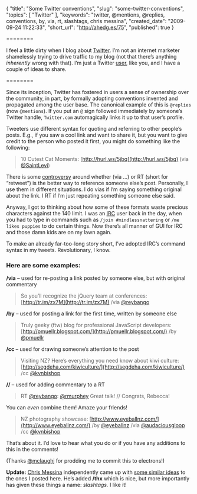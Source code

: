 {
  "title": "Some Twitter conventions",
  "slug": "some-twitter-conventions",
  "topics": [
    "Twitter"
  ],
  "keywords": "twitter, @mentions, @replies, conventions, by, via, rt, slashtags, chris messina",
  "created_date": "2009-09-24 11:22:33",
  "short_url": "http://ahedg.es/75",
  "published": true
}

========

I feel a little dirty when I blog about [Twitter](http://twitter.com/). I’m not an internet marketer shamelessly trying to drive traffic to my blog (not that there’s anything _inherently_ wrong with that). I’m just a Twitter [user](http://twitter.com/segdeha), like you, and I have a couple of ideas to share.

========

Since its inception, Twitter has fostered in users a sense of ownership over the community, in part, by formally adopting conventions invented and propagated among the user base. The canonical example of this is `@replies` (now `@mentions`). If you put an `@` sign followed immediately by someone’s Twitter handle, `Twitter.com` automagically links it up to that user’s profile.

Tweeters use different syntax for quoting and referring to other people’s posts. E.g., if you saw a cool link and want to share it, but you want to give credit to the person who posted it first, you might do something like the following:

> 10 Cutest Cat Moments: [http://hurl.ws/5jbq](http://hurl.ws/5jbq) (via [@SaintLevi](http://twitter.com/saintlevi))

There is some [controversy](http://blog.atebits.com/2009/01/rt-vs-via-round-2/) around whether (via ...) or RT (short for “retweet”) is the better way to reference someone else’s post. Personally, I use them in different situations. I do vias if I’m saying something original about the link. I RT if I’m just repeating something someone else said.

Anyway, I got to thinking about how some of these formats waste precious characters against the 140 limit. I was an [IRC](http://en.wikipedia.org/wiki/Internet_Relay_Chat) user back in the day, when you had to type in commands such as `/join #mindlessnattering` or `/me likes puppies` to do certain things. Now there’s all manner of GUI for IRC and those damn kids are on my lawn again.

To make an already far-too-long story short, I’ve adopted IRC’s command syntax in my tweets. Revolutionary, I know.

### Here are some examples:

**/via** – used for re-posting a link posted by someone else, but with original commentary

> So you’ll recognize the jQuery team at conferences: [http://tr.im/zx7M](http://tr.im/zx7M) /via [@reybango](http://twitter.com/reybango)

**/by** – used for posting a link for the first time, written by someone else

> Truly geeky (ftw) blog for professional JavaScript developers: [http://pmuellr.blogspot.com/](http://pmuellr.blogspot.com/) /by [@pmuellr](http://twitter.com/pmuellr)

**/cc** – used for drawing someone’s attention to the post

> Visiting NZ? Here’s everything you need know about kiwi culture: [http://segdeha.com/kiwiculture/](http://segdeha.com/kiwiculture/) /cc [@kvnbishop](http://twitter.com/kvnbishop)

**//** – used for adding commentary to a RT

> RT [@reybango](http://twitter.com/reybango): [@rmurphey](http://twitter.com/rmurphey) Great talk! // Congrats, Rebecca!

You can _even_ combine them! Amaze your friends!

> NZ photography showcase: [http://www.eyeballnz.com/](http://www.eyeballnz.com/) /by [@eyeballnz](http://twitter.com/eyeballnz) /via [@audaciousgloop](http://twitter.com/audaciousgloop) /cc [@kvnbishop](http://twitter.com/kvnbishop)

That’s about it. I’d love to hear what you do or if you have any additions to this in the comments!

(Thanks [@mclaughj](http://twitter.com/mclaughj) for prodding me to commit this to electrons!)

**Update:** [Chris Messina](http://twitter.com/chrismessina/status/5545343421) independently came up with [some similar ideas](http://factoryjoe.com/blog/2009/11/08/new-microsyntax-for-twitter-three-pointers-and-the-slasher/) to the ones I posted here. He’s added **/thx** which is nice, but more importantly has given these things a name: _slashtags._ I like it!
